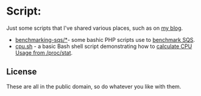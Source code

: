# Script:

Just some scripts that I've shared various places, such as on [my blog](http://colby.id.au/).

* [benchmarking-sqs/*](benchmarking-sqs)- some bashic PHP scripts use to
  [benchmark SQS](http://colby.id.au/benchmarking-sqs).
* [cpu.sh](cpu.sh) - a basic Bash shell script demonstrating how to
  [calculate CPU Usage from /proc/stat](http://colby.id.au/calculating-cpu-usage-from-proc-stat).

## License

These are all in the public domain, so do whatever you like with them.
